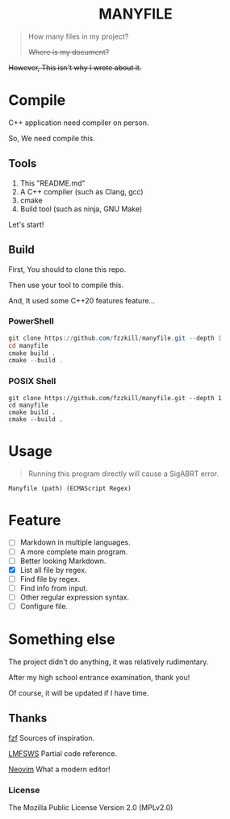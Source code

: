 # <center> MANYFILE </center>
> How many files in my project?
>
> ~~Where is my document?~~

~~However, This isn't why I wrote about it.~~

# Compile

C++ application need compiler on person.

So, We need compile this.

## Tools
1. This "README.md"
2. A C++ compiler (such as Clang, gcc)
3. cmake
4. Build tool (such as ninja, GNU Make)

Let's start!

## Build
First, You should to clone this repo.

Then use your tool to compile this.

And, It used some C++20 features feature...

### PowerShell

``` PowerShell
git clone https://github.com/fzzkill/manyfile.git --depth 1
cd manyfile
cmake build .
cmake --build .

```

### POSIX Shell

```Shell
git clone https://github.com/fzzkill/manyfile.git --depth 1
cd manyfile
cmake build .
cmake --build .
```

# Usage
> Running this program directly will cause a SigABRT error.

``Manyfile (path) (ECMAScript Regex)``

# Feature
- [ ] Markdown in multiple languages.
- [ ] A more complete main program.
- [ ] Better looking Markdown.
- [x] List all file by regex.
- [ ] Find file by regex.
- [ ] Find info from input.
- [ ] Other regular expression syntax.
- [ ] Configure file.

# Something else

The project didn't do anything, it was relatively rudimentary.

After my high school entrance examination, thank you!

Of course, it will be updated if I have time.

## Thanks
[fzf](https://github.com/junegunn/fzf) Sources of inspiration.

[LMFSWS](https://github.com/Lone-Air/LMFSWS) Partial code reference.

[Neovim](neovim.io) What a modern editor!

### License
The Mozilla Public License Version 2.0 (MPLv2.0)
